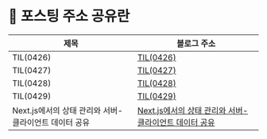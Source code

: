 # 📝 포스팅 주소 공유란

| 제목   | 블로그 주소 
|---------------------------------------------------|----------------------------------------------------|
| TIL(0426) | [TIL(0426)](https://github.com/2025-contribution-nextjs/2025-contributon-nextjs-team/blob/main/til/0426.md) |
| TIL(0427) | [TIL(0427)](https://github.com/2025-contribution-nextjs/2025-contributon-nextjs-team/blob/main/til/0427.md) |
| TIL(0428) | [TIL(0428)](https://github.com/2025-contribution-nextjs/2025-contributon-nextjs-team/blob/main/til/0428.md) |
| TIL(0429) | [TIL(0429)](https://github.com/2025-contribution-nextjs/2025-contributon-nextjs-team/blob/main/til/0429.md) |
| Next.js에서의 상태 관리와 서버-클라이언트 데이터 공유 | [Next.js에서의 상태 관리와 서버-클라이언트 데이터 공유](https://velog.io/@nadnerde/Next.js%EC%97%90%EC%84%9C%EC%9D%98-%EC%83%81%ED%83%9C-%EA%B4%80%EB%A6%AC%EC%99%80-%EC%84%9C%EB%B2%84-%ED%81%B4%EB%9D%BC%EC%9D%B4%EC%96%B8%ED%8A%B8-%EB%8D%B0%EC%9D%B4%ED%84%B0-%EA%B3%B5%EC%9C%A0) |
